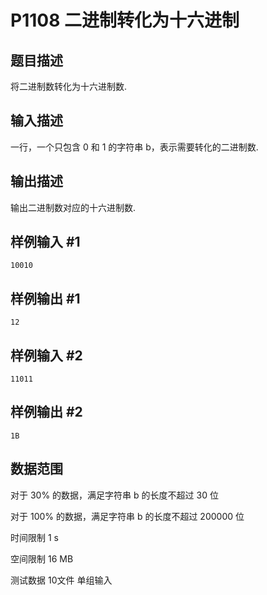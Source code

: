 # P1108 二进制转化为十六进制

## 题目描述
将二进制数转化为十六进制数.

## 输入描述
一行，一个只包含 0 和 1 的字符串 b，表示需要转化的二进制数.

## 输出描述
输出二进制数对应的十六进制数.

## 样例输入 #1

```
10010
```

## 样例输出 #1

```
12
```

## 样例输入 #2

```
11011
```

## 样例输出 #2

```
1B
```

## 数据范围

对于 30% 的数据，满足字符串 b 的长度不超过 30 位

对于 100% 的数据，满足字符串 b 的长度不超过 200000 位

时间限制  1 s

空间限制  16 MB

测试数据  10文件 单组输入
